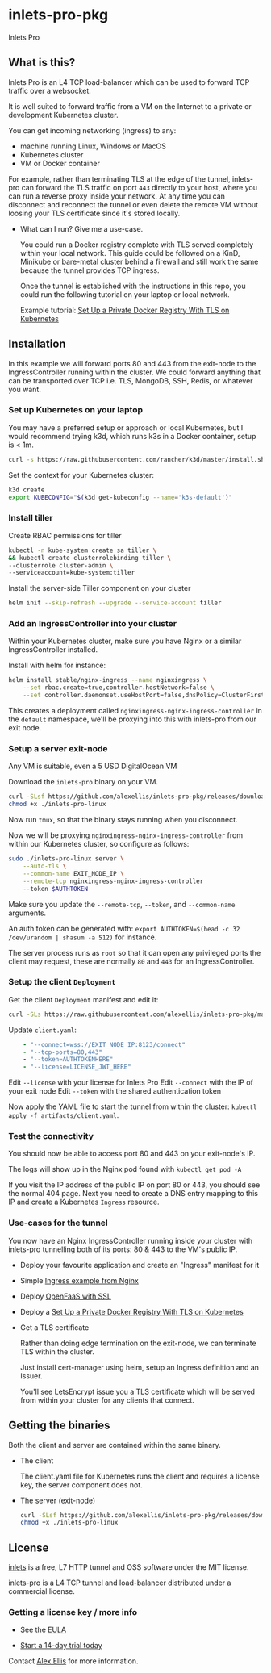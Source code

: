 # inlets-pro-pkg

Inlets Pro

## What is this?

Inlets Pro is an L4 TCP load-balancer which can be used to forward TCP traffic over a websocket.

It is well suited to forward traffic from a VM on the Internet to a private or development Kubernetes cluster.

You can get incoming networking (ingress) to any:

* machine running Linux, Windows or MacOS
* Kubernetes cluster
* VM or Docker container

For example, rather than terminating TLS at the edge of the tunnel, inlets-pro can forward the TLS traffic on port `443` directly to your host, where you can run a reverse proxy inside your network. At any time you can disconnect and reconnect the tunnel or even delete the remote VM without loosing your TLS certificate since it's stored locally.

* What can I run? Give me a use-case.

    You could run a Docker registry complete with TLS served completely within your local network. This guide could be followed on a KinD, Minikube or bare-metal cluster behind a firewall and still work the same because the tunnel provides TCP ingress.
    
    Once the tunnel is established with the instructions in this repo, you could run the following tutorial on your laptop or local network.

    Example tutorial: [Set Up a Private Docker Registry With TLS on Kubernetes](https://www.civo.com/learn/set-up-a-private-docker-registry-with-tls-on-kubernetes)

## Installation

In this example we will forward ports 80 and 443 from the exit-node to the IngressController running within the cluster. We could forward anything that can be transported over TCP i.e. TLS, MongoDB, SSH, Redis, or whatever you want.

### Set up Kubernetes on your laptop

You may have a preferred setup or approach or local Kubernetes, but I would recommend trying k3d, which runs k3s in a Docker container, setup is < 1m.

```sh
curl -s https://raw.githubusercontent.com/rancher/k3d/master/install.sh | bash
```

Set the context for your Kubernetes cluster:

```sh
k3d create
export KUBECONFIG="$(k3d get-kubeconfig --name='k3s-default')"
```

### Install tiller

Create RBAC permissions for tiller

```sh
kubectl -n kube-system create sa tiller \
&& kubectl create clusterrolebinding tiller \
--clusterrole cluster-admin \
--serviceaccount=kube-system:tiller
```

Install the server-side Tiller component on your cluster

```sh
helm init --skip-refresh --upgrade --service-account tiller
```

### Add an IngressController into your cluster

Within your Kubernetes cluster, make sure you have Nginx or a similar IngressController installed.

Install with helm for instance:

```sh
helm install stable/nginx-ingress --name nginxingress \
    --set rbac.create=true,controller.hostNetwork=false \
    --set controller.daemonset.useHostPort=false,dnsPolicy=ClusterFirstWithHostNet,controller.kind=DaemonSet
```

This creates a deployment called `nginxingress-nginx-ingress-controller` in the `default` namespace, we'll be proxying into this with inlets-pro from our exit node.

### Setup a server exit-node

Any VM is suitable, even a 5 USD DigitalOcean VM

Download the `inlets-pro` binary on your VM.

```sh
curl -SLsf https://github.com/alexellis/inlets-pro-pkg/releases/download/0.4.0/inlets-pro-linux > inlets-pro-linux
chmod +x ./inlets-pro-linux
```

Now run `tmux`, so that the binary stays running when you disconnect.

Now we will be proxying `nginxingress-nginx-ingress-controller` from within our Kubernetes cluster, so configure as follows:

```sh
sudo ./inlets-pro-linux server \
    --auto-tls \
    --common-name EXIT_NODE_IP \
    --remote-tcp nginxingress-nginx-ingress-controller
    --token $AUTHTOKEN
```

Make sure you update the `--remote-tcp`, `--token`, and `--common-name` arguments.

An auth token can be generated with: `export AUTHTOKEN=$(head -c 32 /dev/urandom | shasum -a 512)` for instance.

The server process runs as `root` so that it can open any privileged ports the client may request, these are normally `80` and `443` for an IngressController.

### Setup the client `Deployment`

Get the client `Deployment` manifest and edit it:

```sh
curl -SLs https://raw.githubusercontent.com/alexellis/inlets-pro-pkg/master/artifacts/client.yaml > client.yaml
```

Update `client.yaml`:

```yaml
    - "--connect=wss://EXIT_NODE_IP:8123/connect"
    - "--tcp-ports=80,443"
    - "--token=AUTHTOKENHERE"
    - "--license=LICENSE_JWT_HERE"
```

Edit `--license` with your license for Inlets Pro
Edit `--connect` with the IP of your exit node
Edit `--token` with the shared authentication token

Now apply the YAML file to start the tunnel from within the cluster: `kubectl apply -f artifacts/client.yaml`.

### Test the connectivity

You should now be able to access port 80 and 443 on your exit-node's IP.

The logs will show up in the Nginx pod found with `kubectl get pod -A`

If you visit the IP address of the public IP on port 80 or 443, you should see the normal 404 page. Next you need to create a DNS entry mapping to this IP and create a Kubernetes `Ingress` resource.

### Use-cases for the tunnel

You now have an Nginx IngressController running inside your cluster with inlets-pro tunnelling both of its ports: 80 & 443 to the VM's public IP.

* Deploy your favourite application and create an "Ingress" manifest for it

* Simple [Ingress example from Nginx](https://github.com/nginxinc/kubernetes-ingress/tree/master/examples/complete-example)

* Deploy [OpenFaaS with SSL](https://docs.openfaas.com/reference/ssl/kubernetes-with-cert-manager/)

* Deploy a [Set Up a Private Docker Registry With TLS on Kubernetes](https://www.civo.com/learn/set-up-a-private-docker-registry-with-tls-on-kubernetes)

* Get a TLS certificate

    Rather than doing edge termination on the exit-node, we can terminate TLS within the cluster.

    Just install cert-manager using helm, setup an Ingress definition and an Issuer.

    You'll see LetsEncrypt issue you a TLS certificate which will be served from within your cluster for any clients that connect.

## Getting the binaries

Both the client and server are contained within the same binary.

* The client
    
    The client.yaml file for Kubernetes runs the client and requires a license key, the server component does not.

* The server (exit-node)

    ```sh
    curl -SLsf https://github.com/alexellis/inlets-pro-pkg/releases/download/0.4.0/inlets-pro-linux > inlets-pro-linux
    chmod +x ./inlets-pro-linux
    ```

## License

[inlets](https://inlets.dev) is a free, L7 HTTP tunnel and OSS software under the MIT license.

inlets-pro is a L4 TCP tunnel and load-balancer distributed under a commercial license.

### Getting a license key / more info

* See the [EULA](EULA.md)

* [Start a 14-day trial today](https://docs.google.com/forms/d/e/1FAIpQLScfNQr1o_Ctu_6vbMoTJ0xwZKZ3Hszu9C-8GJGWw1Fnebzz-g/viewform?usp=sf_link)

Contact [Alex Ellis](mailto:alex@openfaas.com) for more information.
